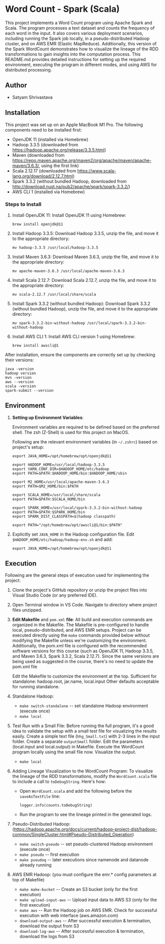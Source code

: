 # Word Count - Spark (Scala)

This project implements a Word Count program using Apache Spark and Scala. The program processes a text dataset and counts the frequency of each word in the input. It also covers various deployment scenarios, including running the Spark job locally, in a pseudo-distributed Hadoop cluster, and on AWS EMR (Elastic MapReduce). Additionally, this version of the Spark WordCount demonstrates how to visualize the lineage of the RDD transformations to gain insights into the computation process. This README.md provides detailed instructions for setting up the required environment, executing the program in different modes, and using AWS for distributed processing.

Author
-----------
- Satyam Shrivastava

Installation
------------
This project was set up on an Apple MacBook M1 Pro. The following components need to be installed first:
- OpenJDK 11 (installed via Homebrew)
- Hadoop 3.3.5 (downloaded from https://hadoop.apache.org/release/3.3.5.html)
- Maven (downloaded from https://repo.maven.apache.org/maven2/org/apache/maven/apache-maven/3.6.3/, using the first link)
- Scala 2.12.17 (downloaded from https://www.scala-lang.org/download/2.12.7.html)
- Spark 3.3.2 (without bundled Hadoop, downloaded from http://download.nust.na/pub2/apache/spark/spark-3.3.2/)
- AWS CLI 1 (installed via Homebrew)

### Steps to Install

1) Install OpenJDK 11: Install OpenJDK 11 using Homebrew:

   `brew install openjdk@11`

2) Install Hadoop 3.3.5: Download Hadoop 3.3.5, unzip the file, and move it to the appropriate directory:

   `mv hadoop-3.3.5 /usr/local/hadoop-3.3.5`

3) Install Maven 3.6.3: Download Maven 3.6.3, unzip the file, and move it to the appropriate directory:

   `mv apache-maven-3.6.3 /usr/local/apache-maven-3.6.3`

4) Install Scala 2.12.7: Download Scala 2.12.7, unzip the file, and move it to the appropriate directory:

   `mv scala-2.12.7 /usr/local/share/scala`

5) Install Spark 3.3.2 (without bundled Hadoop): Download Spark 3.3.2 (without bundled Hadoop), unzip the file, and move it to the appropriate directory:

   `mv spark-3.3.2-bin-without-hadoop /usr/local/spark-3.3.2-bin-without-hadoop`

6) Install AWS CLI 1: Install AWS CLI version 1 using Homebrew:

   `brew install awscli@1`

After installation, ensure the components are correctly set up by checking their versions:
```
java -version
hadoop version
mvn -version
aws --version
scala -version
spark-submit --version
```

Environment
-----------
1) **Setting up Environment Variables**:

   Environment variables are required to be defined based on the preferred shell. The zsh (Z-Shell) is used for this project on MacOS.

   Following are the relevant environment variables (in `~/.zshrc`) based on project's setup:

   ```
   export JAVA_HOME=/opt/homebrew/opt/openjdk@11

   export HADOOP_HOME=/usr/local/hadoop-3.3.5
   export YARN_CONF_DIR=$HADOOP_HOME/etc/hadoop
   export PATH=$PATH:$HADOOP_HOME/bin:$HADOOP_HOME/sbin

   export M2_HOME=/usr/local/apache-maven-3.6.3
   export PATH=$M2_HOME/bin:$PATH

   export SCALA_HOME=/usr/local/share/scala
   export PATH=$PATH:$SCALA_HOME/bin

   export SPARK_HOME=/usr/local/spark-3.3.2-bin-without-hadoop
   export PATH=$PATH:$SPARK_HOME/bin
   export SPARK_DIST_CLASSPATH=$(hadoop classpath)
   
   export PATH="/opt/homebrew/opt/awscli@1/bin:$PATH"
   ```

2) Explicitly set `JAVA_HOME` in the Hadoop configuration file. Edit `$HADOOP_HOME/etc/hadoop/hadoop-env.sh` and add:

   `export JAVA_HOME=/opt/homebrew/opt/openjdk@11`

Execution
---------
Following are the general steps of execution used for implementing the project:

1) Clone the project's GitHub repository or unzip the project files into Visual Studio Code (or any preferred IDE).

2) Open Terminal window in VS Code. Navigate to directory where project files unzipped.

3) **Edit Makefile** and `pom.xml` **file**:
   All build and execution commands are organized in the Makefile. The Makefile is pre-configured to handle local, pseudo-distributed, and AWS EMR setups. Project can be executed directly using the `make` commands provided below without modifying the Makefile unless we're customizing the environment.
   Additionally, the pom.xml file is configured with the recommended software versions for this course (such as OpenJDK 11, Hadoop 3.3.5, and Maven 3.6.3, Spark 3.3.2, Scala 2.12.7). Since the same versions are being used as suggested in the course, there's no need to update the pom.xml file
   
   Edit the Makefile to customize the environment at the top.
	Sufficient for standalone: hadoop.root, jar.name, local.input
	Other defaults acceptable for running standalone.

4) Standalone Hadoop:
	- `make switch-standalone`		-- set standalone Hadoop environment (execute once)
	- `make local`

5) Test Run with a Small File:
   Before running the full program, it's a good idea to validate the setup with a small test file for visualizing the results easily. Create a simple text file (`hhg_Small.txt`) with 2-3 lines in the input folder. Create a separate `outputSmall` folder. Edit the parameters (local.input and local.output) in Makefile. Execute the WordCount program locally using the small file now. Visualize the output.
	- `make local`

6) Adding Lineage Visualization to the WordCount Program:
   To visualize the lineage of the RDD transformations, modify the `WordCount.scala` file to include a call to `toDebugString`. Here's how:
   	- Open `WordCount.scala` and add the following before the `saveAsTextFile` line:

   	  `logger.info(counts.toDebugString)`
   	
    - Run the program to  see the lineage printed in the generated logs.

7) Pseudo-Distributed Hadoop: (https://hadoop.apache.org/docs/current/hadoop-project-dist/hadoop-common/SingleCluster.html#Pseudo-Distributed_Operation)
	- `make switch-pseudo`			-- set pseudo-clustered Hadoop environment (execute once)
	- `make pseudo`					-- first execution
	- `make pseudoq`				-- later executions since namenode and datanode already running

8) AWS EMR Hadoop: (you must configure the emr.* config parameters at top of Makefile)
	- `make make-bucket`			-- Create an S3 bucket (only for the first execution)
	- `make upload-input-aws`		-- Upload input data to AWS S3 (only for the first execution)
	- `make aws`					-- Run the Hadoop job on AWS EMR. Check for successful execution with web interface (aws.amazon.com)
	- `download-output-aws`		-- After successful execution & termination, download the output from S3
 	- `download-log-aws`		-- After successful execution & termination, download the logs from S3